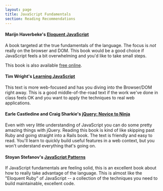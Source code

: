 ```yaml
---
layout: page
title: JavaScript Fundamentals
section: Reading Recommendations
---
```


#### Marijn Haverbeke's [Eloquent JavaScript](http://www.amazon.com/gp/product/1593272820/ref=as_li_ss_tl?ie=UTF8&camp=1789&creative=390957&creativeASIN=1593272820&linkCode=as2&tag=jumplab-20)

A book targeted at the true fundamentals of the language. The focus is *not* really on the browser and DOM. This book would be a good choice if JavaScript feels a bit overwhelming and you'd like to take small steps.

This book is also available [free online](http://eloquentjavascript.net/).

#### Tim Wright's [Learning JavaScript](http://www.amazon.com/gp/product/0321832744/ref=as_li_ss_tl?ie=UTF8&camp=1789&creative=390957&creativeASIN=0321832744&linkCode=as2&tag=jumplab-20)

This text is more web-focused and has you diving into the Browser/DOM right away. This is a good middle-of-the-road text if the work we've done in class feels OK and you want to apply the techniques to real web applications.

#### Earle Castledine and Craig Sharkie's [jQuery: Novice to Ninja](http://www.amazon.com/gp/product/0987153013/ref=as_li_ss_tl?ie=UTF8&camp=1789&creative=390957&creativeASIN=0987153013&linkCode=as2&tag=jumplab-20)

Even with very little understanding of JavaScript you can do some pretty amazing things with jQuery. Reading this book is kind of like skipping past Ruby and going straight into a Rails book. The text is friendly and easy to read. You'll learn to quickly build useful features in a web context, but you won't understand everything that's going on.

#### Stoyan Stefanov's [JavaScript Patterns](http://www.amazon.com/gp/product/0596806752/ref=as_li_ss_tl?ie=UTF8&camp=1789&creative=390957&creativeASIN=0596806752&linkCode=as2&tag=jumplab-20)

If JavaScript fundamentals are feeling solid, this is an excellent book about how to really take advantage of the language. This is almost like the "Eloquent Ruby" of JavaScript -- a collection of the techniques you need to build maintainable, excellent code.
